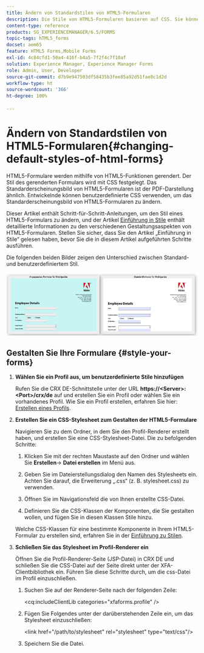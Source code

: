 ```yaml
---
title: Ändern von Standardstilen von HTML5-Formularen
description: Die Stile von HTML5-Formularen basieren auf CSS. Sie können die Standardstile des Formulars ändern.
content-type: reference
products: SG_EXPERIENCEMANAGER/6.5/FORMS
topic-tags: hTML5_forms
docset: aem65
feature: HTML5 Forms,Mobile Forms
exl-id: 4c84cfd1-50a4-416f-b4a5-7f2f4c7f10af
solution: Experience Manager, Experience Manager Forms
role: Admin, User, Developer
source-git-commit: d7b9e947503df58435b3fee85a92d51fae8c1d2d
workflow-type: ht
source-wordcount: '366'
ht-degree: 100%

---
```


# Ändern von Standardstilen von HTML5-Formularen{#changing-default-styles-of-html-forms}

HTML5-Formulare werden mithilfe von HTML5-Funktionen gerendert. Der Stil des gerenderten Formulars wird mit CSS festgelegt. Das Standarderscheinungsbild von HTML5-Formularen ist der PDF-Darstellung ähnlich. Entwickelnde können benutzerdefinierte CSS verwenden, um das Standarderscheinungsbild von HTML5-Formularen zu ändern.

Dieser Artikel enthält Schritt-für-Schritt-Anleitungen, um den Stil eines HTML5-Formulars zu ändern, und der Artikel [Einführung in Stile](/help/forms/using/css-styles.md) enthält detaillierte Informationen zu den verschiedenen Gestaltungsaspekten von HTML5-Formularen. Stellen Sie sicher, dass Sie den Artikel „Einführung in Stile“ gelesen haben, bevor Sie die in diesem Artikel aufgeführten Schritte ausführen.

Die folgenden beiden Bilder zeigen den Unterschied zwischen Standard- und benutzerdefiniertem Stil.

![images-002-small](assets/pictures-002-small.png)

## Gestalten Sie Ihre Formulare {#style-your-forms}

1. **Wählen Sie ein Profil aus, um benutzerdefinierte Stile hinzufügen**

   Rufen Sie die CRX DE-Schnittstelle unter der URL **https://&lt;Server>:&lt;Port>/crx/de** auf und erstellen Sie ein Profil oder wählen Sie ein vorhandenes Profil. Wie Sie ein Profil erstellen, erfahren Sie hier: [Erstellen eines Profils](/help/forms/using/custom-profile.md).

1. **Erstellen Sie ein CSS-Stylesheet zum Gestalten der HTML5-Formulare**

   Navigieren Sie zu dem Ordner, in dem Sie den Profil-Renderer erstellt haben, und erstellen Sie eine CSS-Stylesheet-Datei. Die zu befolgenden Schritte:

   1. Klicken Sie mit der rechten Maustaste auf den Ordner und wählen Sie **Erstellen**-> **Datei erstellen** im Menü aus.

   1. Geben Sie im Dateierstellungsdialog den Namen des Stylesheets ein. Achten Sie darauf, die Erweiterung „.css“ (z. B. stylesheet.css) zu verwenden.
   1. Öffnen Sie im Navigationsfeld die von Ihnen erstellte CSS-Datei.
   1. Definieren Sie die CSS-Klassen der Komponenten, die Sie gestalten wollen, und fügen Sie in diesen Klassen Stile hinzu.

   Welche CSS-Klassen für eine bestimmte Komponente in Ihrem HTML5-Formular zu erstellen sind, erfahren Sie in der [Einführung zu Stilen](/help/forms/using/css-styles.md).

1. **Schließen Sie das Stylesheet im Profil-Renderer ein**

   Öffnen Sie die Profil-Renderer-Seite (JSP-Datei) in CRX DE und schließen Sie die CSS-Datei auf der Seite direkt unter der XFA-Clientbibliothek ein. Führen Sie diese Schritte durch, um die css-Datei im Profil einzuschließen.

   1. Suchen Sie auf der Renderer-Seite nach der folgenden Zeile:

      &lt;cq:includeClientLib categories=&quot;xfaforms.profile&quot; />

   1. Fügen Sie Folgendes unter der darüberstehenden Zeile ein, um das Stylesheet einzuschließen:

      &lt;link href=&quot;/path/to/stylesheet&quot; rel=&quot;stylesheet&quot; type=&quot;text/css&quot;/>

   1. Speichern Sie die Datei.
